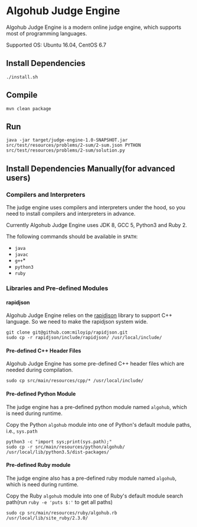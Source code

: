 # Algohub Judge Engine

Algohub Judge Engine is a modern online judge engine, which supports most of programming languages.

Supported OS: Ubuntu 16.04, CentOS 6.7


## Install Dependencies

    ./install.sh


## Compile

    mvn clean package


## Run

    java -jar target/judge-engine-1.0-SNAPSHOT.jar src/test/resources/problems/2-sum/2-sum.json PYTHON src/test/resources/problems/2-sum/solution.py


## Install Dependencies Manually(for advanced users)


### Compilers and Interpreters

The judge engine uses compilers and interpreters under the hood, so you need to install compilers and interpreters in advance.

Currently Algohub Judge Engine uses JDK 8, GCC 5, Python3 and Ruby 2.

The following commands should be available in `$PATH`:

* `java`
* `javac`
* `g++`*
* `python3`
* `ruby`


### Libraries and Pre-defined Modules


#### rapidjson

Algohub Judge Engine relies on the [rapidjson](ihttps://github.com/miloyip/rapidjson) library to support C++ language. So we need to make the rapidjson system wide.

    git clone git@github.com:miloyip/rapidjson.git
    sudo cp -r rapidjson/include/rapidjson/ /usr/local/include/


#### Pre-defined C++ Header Files

Algohub Judge Engine has some pre-defined C++ header files which are needed during compilation.

    sudo cp src/main/resources/cpp/* /usr/local/include/


#### Pre-defined Python Module

The judge engine has a pre-defined python module named `algohub`, which is need during runtime.

Copy the Python `algohub` module  into one of Python's default module paths, i.e., `sys.path`

    python3 -c "import sys;print(sys.path);"
    sudo cp -r src/main/resources/python/algohub/  /usr/local/lib/python3.5/dist-packages/


#### Pre-defined Ruby module

The judge engine also has a pre-defined ruby module named `algohub`, which is need during runtime.

Copy the Ruby  `algohub` module into one of Ruby's default module search path(run `ruby -e 'puts $:'` to get all paths)

    sudo cp src/main/resources/ruby/algohub.rb /usr/local/lib/site_ruby/2.3.0/



